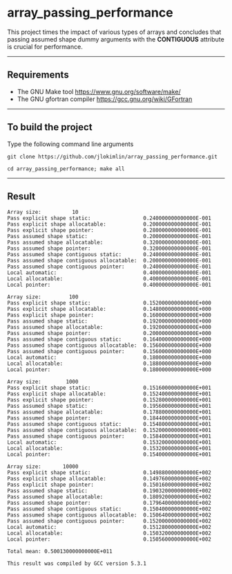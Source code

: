 # **array\_passing\_performance**

This project times the impact of various types of arrays and concludes that passing assumed shape dummy arguments with the **CONTIGUOUS** attribute is crucial for performance. 

-----------------------------------------------------------------------------

## Requirements
* The GNU Make tool https://www.gnu.org/software/make/
* The GNU gfortran compiler https://gcc.gnu.org/wiki/GFortran

-----------------------------------------------------------------------------

## To build the project

Type the following command line arguments
```
git clone https://github.com/jlokimlin/array_passing_performance.git

cd array_passing_performance; make all
```
-----------------------------------------------------------------------------

## Result

```
Array size:          10
Pass explicit shape static:                 0.240000000000000E-001
Pass explicit shape allocatable:            0.200000000000000E-001
Pass explicit shape pointer:                0.280000000000000E-001
Pass assumed shape static:                  0.200000000000000E-001
Pass assumed shape allocatable:             0.320000000000000E-001
Pass assumed shape pointer:                 0.320000000000000E-001
Pass assumed shape contiguous static:       0.240000000000000E-001
Pass assumed shape contiguous allocatable:  0.200000000000000E-001
Pass assumed shape contiguous pointer:      0.240000000000000E-001
Local automatic:                            0.400000000000000E-001
Local allocatable:                          0.400000000000000E-001
Local pointer:                              0.400000000000000E-001

Array size:         100
Pass explicit shape static:                 0.152000000000000E+000
Pass explicit shape allocatable:            0.148000000000000E+000
Pass explicit shape pointer:                0.160000000000000E+000
Pass assumed shape static:                  0.192000000000000E+000
Pass assumed shape allocatable:             0.192000000000000E+000
Pass assumed shape pointer:                 0.200000000000000E+000
Pass assumed shape contiguous static:       0.164000000000000E+000
Pass assumed shape contiguous allocatable:  0.156000000000000E+000
Pass assumed shape contiguous pointer:      0.156000000000000E+000
Local automatic:                            0.180000000000000E+000
Local allocatable:                          0.188000000000000E+000
Local pointer:                              0.180000000000000E+000

Array size:        1000
Pass explicit shape static:                 0.151600000000000E+001
Pass explicit shape allocatable:            0.152400000000000E+001
Pass explicit shape pointer:                0.152800000000000E+001
Pass assumed shape static:                  0.195600000000000E+001
Pass assumed shape allocatable:             0.178800000000000E+001
Pass assumed shape pointer:                 0.184400000000000E+001
Pass assumed shape contiguous static:       0.154800000000000E+001
Pass assumed shape contiguous allocatable:  0.152000000000000E+001
Pass assumed shape contiguous pointer:      0.158400000000000E+001
Local automatic:                            0.153200000000000E+001
Local allocatable:                          0.153200000000000E+001
Local pointer:                              0.154000000000000E+001

Array size:       10000
Pass explicit shape static:                 0.149880000000000E+002
Pass explicit shape allocatable:            0.149760000000000E+002
Pass explicit shape pointer:                0.150160000000000E+002
Pass assumed shape static:                  0.190320000000000E+002
Pass assumed shape allocatable:             0.180920000000000E+002
Pass assumed shape pointer:                 0.179640000000000E+002
Pass assumed shape contiguous static:       0.150400000000000E+002
Pass assumed shape contiguous allocatable:  0.150640000000000E+002
Pass assumed shape contiguous pointer:      0.152000000000000E+002
Local automatic:                            0.151280000000000E+002
Local allocatable:                          0.150320000000000E+002
Local pointer:                              0.150560000000000E+002

Total mean: 0.500130000000000E+011
 
This result was compiled by GCC version 5.3.1
```
